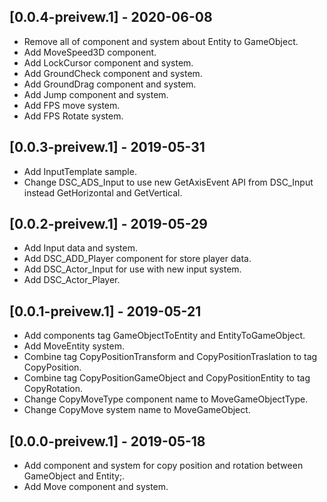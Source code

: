 ## [0.0.4-preivew.1] - 2020-06-08
- Remove all of component and system about Entity to GameObject.
- Add MoveSpeed3D component.
- Add LockCursor component and system.
- Add GroundCheck component and system.
- Add GroundDrag component and system.
- Add Jump component and system.
- Add FPS move system.
- Add FPS Rotate system.

## [0.0.3-preivew.1] - 2019-05-31
- Add InputTemplate sample.
- Change DSC_ADS_Input to use new GetAxisEvent API from DSC_Input instead GetHorizontal and GetVertical.

## [0.0.2-preivew.1] - 2019-05-29
- Add Input data and system.
- Add DSC_ADD_Player component for store player data.
- Add DSC_Actor_Input for use with new input system.
- Add DSC_Actor_Player.

## [0.0.1-preivew.1] - 2019-05-21
- Add components tag GameObjectToEntity and EntityToGameObject.
- Add MoveEntity system.
- Combine tag CopyPositionTransform and CopyPositionTraslation to tag CopyPosition.
- Combine tag CopyPositionGameObject and CopyPositionEntity to tag CopyRotation.
- Change CopyMoveType component name to MoveGameObjectType.
- Change CopyMove system name to MoveGameObject.

## [0.0.0-preivew.1] - 2019-05-18
- Add component and system for copy position and rotation between GameObject and Entity;.
- Add Move component and system.
